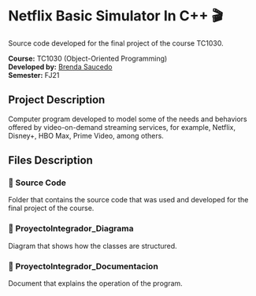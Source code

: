 # Netflix Basic Simulator In C++ 🎬

Source code developed for the final project of the course TC1030.

**Course:** TC1030 (Object-Oriented Programming) <br>
**Developed by:** [Brenda Saucedo](https://github.com/Bren12) <br>
**Semester:** FJ21

## Project Description

Computer program developed to model some of the needs and behaviors offered by video-on-demand 
streaming services, for example, Netflix, Disney+, HBO Max, Prime Video, among others.

## Files Description

### 📁 Source Code

Folder that contains the source code that was used and developed for the final project of the course.

### 📁 ProyectoIntegrador_Diagrama

Diagram that shows how the classes are structured.

### 📁 ProyectoIntegrador_Documentacion

Document that explains the operation of the program.
